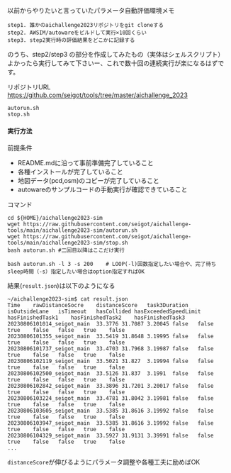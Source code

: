 
以前からやりたいと言っていたパラメータ自動評価環境メモ

```
step1. 誰かのaichallenge2023リポジトリをgit cloneする
step2. AWSIM/autowareをビルドして実行×10回くらい
step3. step2実行時の評価結果をどこかに記録する
```

のうち、step2/step3 の部分を作成してみたもの（実体はシェルスクリプト）   
よかったら実行してみて下さいー、これで数十回の連続実行が楽になるはずです。

リポジトリURL  
https://github.com/seigot/tools/tree/master/aichallenge_2023

```
autorun.sh
stop.sh
```

#### 実行方法

前提条件
- README.mdに沿って事前準備完了していること
- 各種インストールが完了していること
- 地図データ(pcd,osm)のコピーが完了していること
- autowareのサンプルコードの手動実行が確認できていること

コマンド

```
cd ${HOME}/aichallenge2023-sim
wget https://raw.githubusercontent.com/seigot/aichallenge-tools/main/aichallenge2023-sim/autorun.sh
wget https://raw.githubusercontent.com/seigot/aichallenge-tools/main/aichallenge2023-sim/stop.sh
bash autorun.sh #二回目以降はここだけ実行

bash autorun.sh -l 3 -s 200    # LOOP(-l)回数指定したい場合や、完了待ちsleep時間（-s）指定したい場合はoption指定すればOK
```

結果(`result.json`)は以下のようになる

```
~/aichallenge2023-sim$ cat result.json 
Time	rawDistanceSocre	distanceScore	task3Duration	isOutsideLane	isTimeout	hasCollided	hasExceededSpeedLimit	hasFinishedTask1	hasFinishedTask2	hasFinishedTask3
20230806101014_seigot_main	33.3776	31.7087	3.20045	false	false	true	false	false	true	false
20230806101355_seigot_main	33.5419	31.8648	3.19995	false	false	true	false	false	true	false
20230806101737_seigot_main	33.4703	31.7968	3.19987	false	false	true	false	false	true	false
20230806102119_seigot_main	33.5021	31.827	3.19994	false	false	true	false	false	true	false
20230806102500_seigot_main	33.5126	31.837	3.1991	false	false	true	false	false	true	false
20230806102842_seigot_main	33.3896	31.7201	3.20017	false	false	true	false	false	true	false
20230806103224_seigot_main	33.4781	31.8042	3.19981	false	false	true	false	false	true	false
20230806103605_seigot_main	33.5385	31.8616	3.19992	false	false	true	false	false	true	false
20230806103947_seigot_main	33.5385	31.8616	3.19992	false	false	true	false	false	true	false
20230806104329_seigot_main	33.5927	31.9131	3.39991	false	false	true	false	false	true	false
...
```

`distanceScore`が伸びるようにパラメータ調整や各種工夫に励めばOK
